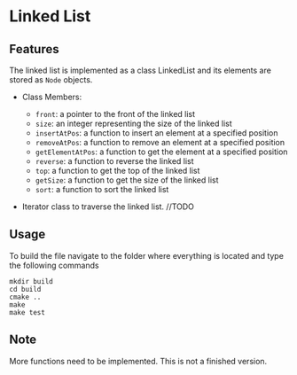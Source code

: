 # Linked List
## Features

The linked list is implemented as a class LinkedList and its elements are stored as ```Node``` objects.

* Class Members:
    * ```front```: a pointer to the front of the linked list
    * ```size```: an integer representing the size of the linked list
    * ```insertAtPos```: a function to insert an element at a specified position
    * ```removeAtPos```: a function to remove an element at a specified position
    * ```getElementAtPos```: a function to get the element at a specified position
    * ```reverse```: a function to reverse the linked list
    * ```top```: a function to get the top of the linked list
    * ```getSize```: a function to get the size of the linked list
    * ```sort```: a function to sort the linked list
    
* Iterator class to traverse the linked list. //TODO
   

## Usage

To build the file navigate to the folder where everything is located and type the following commands
```
mkdir build
cd build
cmake ..
make
make test
```


## Note
More functions need to be implemented. This is not a finished version.
